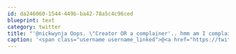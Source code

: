 ```yaml
---
id: da246060-1544-449b-ba42-78a5c4c96ced
blueprint: text
category: twitter
title: "'@nickwynja Oops. \"Creator OR a complainer'.. hmm am I complaining about complainers? :)"
caption: '<span class="username username_linked">@<a href="https://twitter.com/nickwynja" title="Nick Wynja">nickwynja</a></span> Oops. "Creator OR a complainer''.. hmm am I complaining about complainers? :)'
---
```

